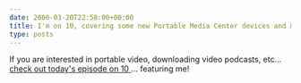 ```yaml
---
date: 2006-03-20T22:58:00+00:00
title: I'm on 10, covering some new Portable Media Center devices and more...
type: posts
---
```

If you are interested in portable video, downloading video podcasts, etc... [check out today's episode on 10 ](https://on10.net/TheShow/1246/) ... featuring me!
